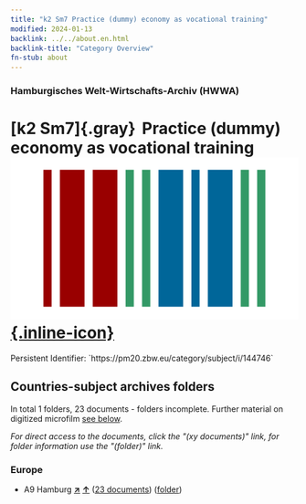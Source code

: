 ```yaml
---
title: "k2 Sm7 Practice (dummy) economy as vocational training"
modified: 2024-01-13
backlink: ../../about.en.html
backlink-title: "Category Overview"
fn-stub: about
---
```


### Hamburgisches Welt-Wirtschafts-Archiv (HWWA)

# [k2 Sm7]{.gray}&#8201; Practice (dummy) economy as vocational training &#160; [![Wikidata](/images/Wikidata-logo.svg "Wikidata"){.inline-icon}](http://www.wikidata.org/entity/Q104700200)

<div class="hint">Persistent Identifier: `https://pm20.zbw.eu/category/subject/i/144746`</div>







## Countries-subject archives folders







In total 1 folders, 23 documents - folders incomplete. Further material on digitized microfilm [see below](#filmsections).

_For direct access to the documents, click the "(xy documents)" link, for folder information use the "(folder)" link._



### Europe

- A9 Hamburg [**&nearr;**](../../../geo/i/140905/about.en.html "Hamburg (all folders)") [**&uarr;**](../../../geo/about.en.html#A9 "Country category system") (<a href="https://pm20.zbw.eu/iiifview/folder/sh/140905,144746" title="about: Hamburg : Practice (dummy) economy as vocational training" target="_blank">23 documents</a>) ([folder](../../../../folder/sh/1409xx/140905/1447xx/144746/about.en.html))



<a id="filmsections" />













